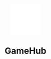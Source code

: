 <h1 align="center">
  <img src="/public/favicon/android-chrome-512x512.png" alt="GameHub" width="20%">
  <p>GameHub</p>
</h1>
